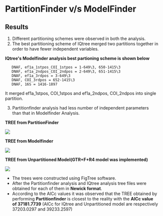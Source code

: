 # PartitionFinder v/s ModelFinder
  ## Results
  1. Different partitioning schemes were observed in both the analysis.
  2. The best partitioning scheme of IQtree merged two partitions together
         in order to have fewer independent variables.
         
  **IQtree's Modelfinder analysis best partioning scheme is shown below**
  
       DNAF, ef1a_1stpos_COI_1stpos = 1-649\3, 650-1415\3
       DNAF, ef1a_2ndpos_COI_2ndpos = 2-649\3, 651-1415\3
       DNAF, ef1a_3rdpos = 3-649\3
       DNAF, COI_3rdpos = 652-1415\3
       DNAF, 16S = 1416-1897

   It merged ef1a_1stpos, COI_1stpos and ef1a_2ndpos, COI_2ndpos into single partition.
   
   3. Partitionfinder analysis had less number of independent parameters than that in Modelfinder Analysis.
 
       
  **TREE from PartitionFinder**
      
![](https://user-images.githubusercontent.com/48491729/87636366-46637d80-c75e-11ea-8f79-8092ba6a66b2.jpg)

  **TREE from Modelfinder**

![](https://user-images.githubusercontent.com/48491729/87333692-19934880-c55b-11ea-858e-6729a1f0d591.jpg)

  **TREE from Unpartitioned Model(GTR+F+R4 model was implemented)**

![](https://user-images.githubusercontent.com/48491729/87254761-8f87a900-c4a2-11ea-9f68-792918ef9cee.jpg)

  * The trees were constructed using FigTree software.
  * After the Partitionfinder analysis and IQtree analysis tree files were obtained for each of them in **Newick format**. 
  * According to the AICc values it was observed that the TREE obtained by performing **Partitionfinder** is closest to the reality with the
    **AICc value of 37181.7739** (AICc for IQtree and Unpartitioned model are respectively  37203.0297 and 39233.2597)






   
